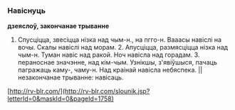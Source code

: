 ### Навіснуць
**дзеяслоў, закончанае трыванне**

1. Спусціцца, звесіцца нізка над чым-н., на пгго-н. Вааасы навіслі на вочы. Скалы навіслі над морам. 2. Апусціцца, размясціцца нізка над чым-н. Туман навіс над ракой. Ноч навісла над горадам. 3. пераноснае значэнне, над кім-чым. Узнікшы, з'явіўшыся, пачаць пагражаць каму-, чаму-н. Над краінай навісла небяспека. || незакончанае трыванне: навісаць.

<a rel="author">[http://rv-blr.com/](http://rv-blr.com/slounik.jsp?letterId=0&maskId=0&pageId=1758)</a>
